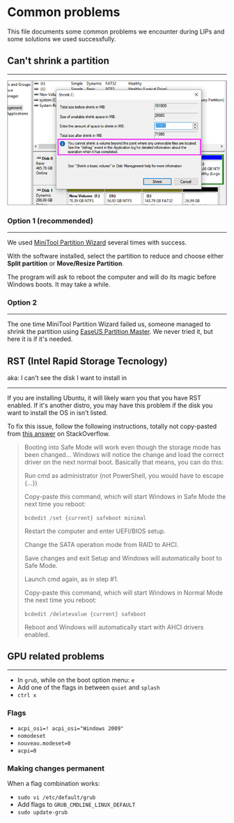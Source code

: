 # Common problems

This file documents some common problems we encounter during LIPs and some solutions we used successfully.

## Can't shrink a partition
---

![Can't shrink a volume](images/cant-shrink-volume.png)

### Option 1 (recommended)
---

We used [MiniTool Partition Wizard](https://www.partitionwizard.com/free-partition-manager.html) several times with success.

With the software installed, select the partition to reduce and choose either **Split partition** or **Move/Resize Partition**.

The program will ask to reboot the computer and will do its magic before Windows boots. It may take a while.

### Option 2
---

The one time MiniTool Partition Wizard failed us, someone managed to shrink the partition using [EaseUS Partition Master](https://www.easeus.com/partition-manager/epm-free.html). We  never tried it, but here it is if it's needed.


## RST (Intel Rapid Storage Tecnology)

aka: I can't see the disk I want to install in

---

If you are installing Ubuntu, it will likely warn you that you have RST enabled. If it's another distro, you may have this problem if the disk you want to install the OS in isn't listed.

To fix this issue, follow the following instructions, totally not copy-pasted from [this answer](https://superuser.com/a/1359471/) on StackOverflow.

> Booting into Safe Mode will work even though the storage mode has been changed... Windows will notice the change and load the correct driver on the next normal boot. Basically that means, you can do this:
>
> Run cmd as administrator (not PowerShell, you would have to escape {...})
>
> Copy-paste this command, which will start Windows in Safe Mode the next time you reboot:
>
> `bcdedit /set {current} safeboot minimal`
>
> Restart the computer and enter UEFI/BIOS setup.
>
> Change the SATA operation mode from RAID to AHCI.
>
> Save changes and exit Setup and Windows will automatically boot to Safe Mode.
>
> Launch cmd again, as in step #1.
>
> Copy-paste this command, which will start Windows in Normal Mode the next time you reboot:
>
> `bcdedit /deletevalue {current} safeboot`
>
> Reboot and Windows will automatically start with AHCI drivers enabled.


## GPU related problems
---

- In `grub`, while on the boot option menu: `e`
- Add one of the flags in between `quiet` and `splash`
- `ctrl x`

### Flags
- `acpi_osi=! acpi_osi="Windows 2009"`
- `nomodeset`
- `nouveau.modeset=0`
- `acpi=0`


### Making changes permanent
When a flag combination works:

- `sudo vi /etc/default/grub`
- Add flags to `GRUB_CMDLINE_LINUX_DEFAULT`
- `sudo update-grub`
